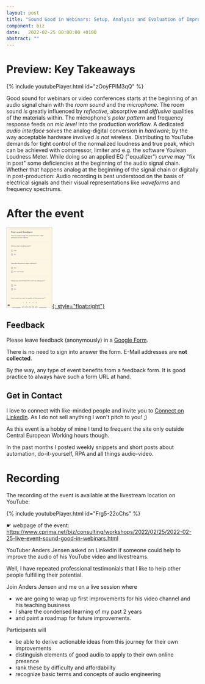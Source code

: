 ```yaml
---
layout: post
title: "Sound Good in Webinars: Setup, Analysis and Evaluation of Improved [YouTube] Audio"
component: biz
date:   2022-02-25 00:00:00 +0100
abstract: ""
---
```


# Preview: Key Takeaways

{% include youtubePlayer.html id="zOoyFPlM3qQ" %}

Good sound for webinars or video conferences starts at the beginning of an audio signal chain with the *room sound* and the *microphone*. The room sound *is* greatly influenced by *reflective*, absorptive and *diffusive* qualities of the materials within. The microphone's *polar pattern* and frequency response feeds on *mic level* into the production workflow. A dedicated *audio interface* solves the analog-digital conversion in *hardware*; by the way acceptable hardware involved *is not* wireless. Distributing to YouTube demands for tight control of the normalized loudness and true peak, which can be achieved with compressor, limiter and e.g. the software Youlean Loudness Meter. While doing so an applied EQ ("equalizer") *curve* may "fix in post" some deficiencies at the beginning of the audio signal chain. Whether that happens analog at the beginning of the signal chain or digitally in post-production: Audio recording is best understood on the basis of electrical signals and their visual representations like *waveforms* and frequency spectrums.

# After the event

[![feedback form](/biz/images/form-feedback-postevent_120x212.png){: style="float:right"}](https://docs.google.com/forms/d/e/1FAIpQLSdJOUW52YTXPjJp9c0w-mRzv5DbOEd5DeYEvW95uNz3OqgGTQ/viewform)

## Feedback

Please leave feedback (anonymously) in a [Google Form](https://docs.google.com/forms/d/e/1FAIpQLSdJOUW52YTXPjJp9c0w-mRzv5DbOEd5DeYEvW95uNz3OqgGTQ/viewform).

There is no need to sign into answer the form. E-Mail addresses are **not collected**.

By the way, any type of event benefits from a feedback form. It is good practice to always have such a form URL at hand.


## Get in Contact

I love to connect with like-minded people and invite you to [Connect on LinkedIn](https://www.linkedin.com/in/cprima/). As I do not sell anything I won't pitch to you! ;) <!-- [![LinkedIn](/biz/marketing/images/ConnectOnLinkedIn.png)](https://www.linkedin.com/in/cprima/) -->

As this event is a hobby of mine I tend to frequent the site only outside Central European Working hours though.

In the past months I posted weekly snippets and short posts about automation, do-it-yourself, RPA and all things audio-video.

# Recording

The recording of the event is available at the livestream location on YouTube:

{% include youtubePlayer.html id="Frg5-22oChs" %}

☛ webpage of the event: https://www.cprima.net/biz/consulting/workshops/2022/02/25/2022-02-25-live-event-sound-good-in-webinars.html 

YouTuber Anders Jensen asked on LinkedIn if someone could help to improve the audio of his YouTube video and livestreams.

Well, I have repeated professional testimonials that I like to help other people fulfilling their potential.

Join Anders Jensen and me on a live session where
- we are going to wrap up first improvements for his video channel and his teaching business
- I share the condensed learning of my past 2 years
- and paint a roadmap for future improvements.

Participants will 
- be able to derive actionable ideas from this journey for their own improvements
- distinguish elements of good audio to apply to their own online presence
- rank these by difficulty and affordability
- recognize basic terms and concepts of audio engineering